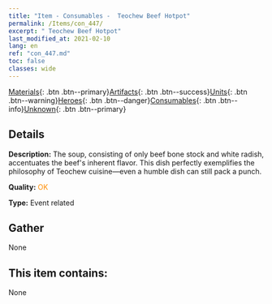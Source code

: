 ```yaml
---
title: "Item - Consumables -  Teochew Beef Hotpot"
permalink: /Items/con_447/
excerpt: " Teochew Beef Hotpot"
last_modified_at: 2021-02-10
lang: en
ref: "con_447.md"
toc: false
classes: wide
---
```

 [Materials](/Items/){: .btn .btn--primary}[Artifacts](/Items/Artifacts/){: .btn .btn--success}[Units](/Items/Units/){: .btn .btn--warning}[Heroes](/Items/Heroes/){: .btn .btn--danger}[Consumables](/Items/Consumables/){: .btn .btn--info}[Unknown](/Items/Unknown/){: .btn .btn--primary}

## Details
 **Description:** The soup, consisting of only beef bone stock and white radish, accentuates the beef's inherent flavor. This dish perfectly exemplifies the philosophy of Teochew cuisine—even a humble dish can still pack a punch.

 **Quality:** <span style="color: #FF8C00">OK</span>

 **Type:** Event related

## Gather

  None

## This item contains:

  None

